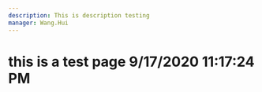 ```yaml
---
description: This is description testing
manager: Wang.Hui
---
```

# this is a test page 9/17/2020 11:17:24 PM